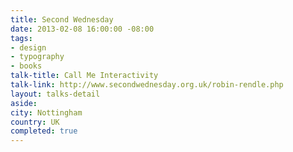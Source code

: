 ```yaml
---
title: Second Wednesday
date: 2013-02-08 16:00:00 -08:00
tags:
- design
- typography
- books
talk-title: Call Me Interactivity
talk-link: http://www.secondwednesday.org.uk/robin-rendle.php
layout: talks-detail
aside: 
city: Nottingham
country: UK
completed: true
---
```


